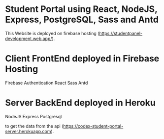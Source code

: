 # Student Portal using React, NodeJS, Express, PostgreSQL, Sass and Antd

This Website is deployed on firebase hosting (https://studentpanel-development.web.app/).

# Client FrontEnd deployed in Firebase Hosting

Firebase Authentication
React
Sass
Antd

# Server BackEnd deployed in Heroku

NodeJS
Express
Postgresql

to get the data from the api (https://codex-student-portal-server.herokuapp.com).
